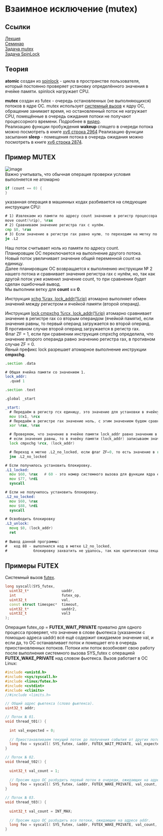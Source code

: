 # Взаимное исключение (mutex)

## Ссылки
[Лекция](https://youtu.be/fmcBo4E7qr0)  
[Семинар](https://youtu.be/QMM4GDSQya4)  
[Задача mutex](https://gitlab.com/Lipovsky/concurrency-course/-/tree/master/tasks/mutex/mutex)  
[Задача SpinLock](https://gitlab.com/Lipovsky/concurrency-course/-/tree/master/tasks/mutex/spinlock)  

## Теория

**atomic** создан из [spinlock](https://github.com/alzoi/C/blob/master/spinlock.md) - цикла в пространстве пользователя, который постоянно проверяет установку определённого значения в ячейке памяти. spinlock нагружает CPU.  

**mutex** создан из futex - очередь остановленных (не выполняющихся) потоков в ядре ОС.  mutex использует [системный вызов](https://man7.org/linux/man-pages/man2/futex.2.html) к ядру ОС, обращение занимает время, но остановленный поток не нагружает CPU, помещённые в очередь ожидания потоки не получают процессорного времени. Подробнее в [видео](https://youtu.be/xKqO04SN6C0?list=PLEJxKK7AcSEGPOCFtQTJhOElU44J_JAun&t=161).  
Реализацию функции пробуждения **wakeup** спящего в очереди потока можно посмотреть в книге [xv6 строка 2964](https://pdos.csail.mit.edu/6.828/2018/xv6/xv6-rev11.pdf)
Реализацию функции засыпания **sleep** - помещения потока в очередь ожидания можно посмотреть в книге [xv6 строка 2874](https://pdos.csail.mit.edu/6.828/2018/xv6/xv6-rev11.pdf).
## Пример MUTEX
![image](https://user-images.githubusercontent.com/20499566/191022425-daecacc9-779b-4245-abc6-11bd73d6f722.png)  
Важно учитывать, что обычная операция проверки условия выполняется не атомарно
```cpp
if (count == 0) {
}
```
указанная операция в машинных кодах разбивается на следующие инструкции CPU:
```asm
# 1) Извлекаем из памяти по адресу count значение в регистр процессора rax
move count(%rip), %rax
# 2) Сравниваем значение регистра rax с нулём.
cmp $0, %rax
# 3) Если значение в регистре rax равно нулю, то переходим на метку по адресу .L1
je .L2
```
Наш поток считывает ноль из памяти по адресу count.  
Планировщик ОС переключается на выполнение другого потока.  
Новый поток увеличивает значение общей переменной count на единицу.  
Далее планировщик ОС возвращается к выполнению инструкции № 2 нашего потока и сравнивает значения регистра rax с нулём, но, так как другой поток уже изменил значение count, то при сравнении будет сделан ошибочный вывод.  
Мы выполним ветку для **count == 0**.  

Инструкция [xchg %rax, lock_addr(%rip)](https://github.com/alzoi/C/blob/master/spinlock.md) атомарно выполняет обмен значений между регистром и ячейкой памяти (второй операнд).  

Инструкция [lock cmpxchg %rcx, lock_addr(%rip)](https://www.felixcloutier.com/x86/cmpxchg) атомарно сравнивает значение в регистре rax со вторым операндом (ячейкой памяти), если значения равны, то первый операнд загружается во второй операнд.  
В противном случае второй операнд загружается в регистр rax.  
Флаг ZF = 1, если при сравнении инструкция cmpxchg определила, что значение второго операнда равно значению регистра rax, в противном случае ZF = 0.  
Явный префикс lock разрешает атомарное выполнение инструкции **cmpxchg**.
```asm
.section .data

# Общая ячейка памяти со значением 1.
lock_addr:
  .quad 1 

.section .text

.global _start

_start:    
  # Передаём в регистр rcx единицу, это значение для установки в ячейку lock_addr
  mov $0x1, %rcx
  # Передаём в регистре rax значение ноль, с этим значением будем сравнивать ячейку lock_addr.
  xor %rax, %rax 

  # Проверяем, что значение в ячейке памяти lock_addr равно значению в регистре rax,
  # если значения равны, то в ячейку памяти (lock_addr) записываем значение из rcx.  
  lock cmpxchg %rcx, (lock_addr)

  # Переход к метке .L2_no_locked, если флаг ZF=0, то есть значение в rax не равно значению в ячейке (lock_addr)
  jne .L2_no_locked            

# Если получилось установить блокировку.
.L1_locked:
  mov $60, %rax   # 60 - это номер системного вызова для функции ядра exit.
  mov $77, %rdi
  syscall

# Если не получилось установить блокировку.
.L2_no_locked:
  mov $60, %rax
  mov $88, %rdi
  syscall

# Освободить блокировку
.L3_unlock:
  movq $0, (lock_addr)
  ret
  
# Вывод данной программы:
#   код 88 - выполнился код в метке L2_no_locked,
#            блокировку захватить не удалось, так как критическая секция блокирована другим потоком.
```

## Примеры FUTEX
Системный вызов [futex](https://man7.org/linux/man-pages/man2/futex.2.html).
```cpp
long syscall(SYS_futex,
  uint32_t*               uaddr,
  int                     futex_op,
  uint32_t                val,
  const struct timespec*  timeout,
  uint32_t*               uaddr2,
  uint32_t                val3
);
```
Операция futex_op = **FUTEX_WAIT_PRIVATE** приватно для одного процесса проверяет, что значение в слове фьютекса (указанном с помощью адреса uaddr) всё ещё содержит ожидаемое значение val, и если да, то ОС останавливает поток и помещает его в очередь приостановленных потоков. Потоки или поток возобновят свою работу после выполнения системного вызова SYS_futex с операцией **FUTEX_WAKE_PRIVATE** над словом фьютекса.
Вызов работает в ОС Linux:  
```cpp
#include <unistd.h>
#include <sys/syscall.h>
#include <linux/futex.h>
#include <cstdint>
#include <climits>
//#include <limits.h>

// Общий адрес фьютекса (слово фьютекса).
uint32_t addr;  

// Поток № 01.
void thread_t01() {  
  
  int val_expected = 0;
  
  // Приостанавливаем текущий поток до получения события от других потоков.
  long foo = syscall( SYS_futex, &addr, FUTEX_WAIT_PRIVATE, val_expected, nullptr, nullptr, 0);
}

// Поток № 02.
void thread_t02() {  
  
  uint32_t val_count = 1;
  
  // Просим ядро ОС разбудить первый поток в очереди, ожидающих на адресе addr.
  long foo = syscall( SYS_futex, &addr, FUTEX_WAKE_PRIVATE, val_count, nullptr, nullptr, 0);
}

// Поток № 03.
void thread_t03() {  
  
  uint32_t val_count = INT_MAX;
  
  // Просим ядро ОС разбудить все потоки, ожидающие на адресе addr.
  long foo = syscall( SYS_futex, &addr, FUTEX_WAKE_PRIVATE, val_count, nullptr, nullptr, 0);
}

```
